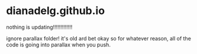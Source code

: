# dianadelg.github.io

nothing is updating!!!!!!!!!!!!!

ignore parallax folder! it's old
ard bet
okay so for whatever reason, all of the code is going into parallax when you push.
